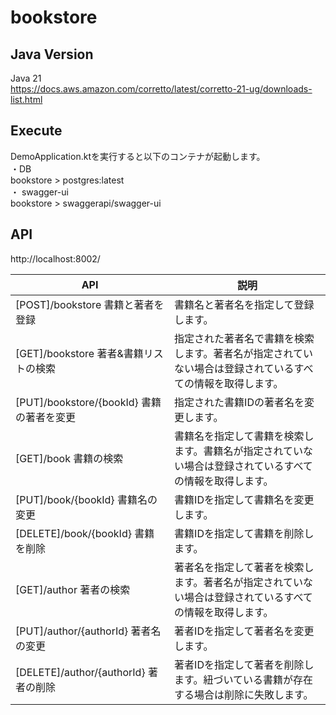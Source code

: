 # bookstore

## Java Version
Java 21  
https://docs.aws.amazon.com/corretto/latest/corretto-21-ug/downloads-list.html  

## Execute
DemoApplication.ktを実行すると以下のコンテナが起動します。  
・DB  
  bookstore > postgres:latest  
・ swagger-ui  
  bookstore > swaggerapi/swagger-ui  

## API
http://localhost:8002/

API | 説明
--- | --- 
[POST]/bookstore 書籍と著者を登録 | 書籍名と著者名を指定して登録します。
[GET]/bookstore 著者&書籍リストの検索 | 指定された著者名で書籍を検索します。著者名が指定されていない場合は登録されているすべての情報を取得します。
[PUT]/bookstore/{bookId} 書籍の著者を変更 | 指定された書籍IDの著者名を変更します。
[GET]/book 書籍の検索 | 書籍名を指定して書籍を検索します。書籍名が指定されていない場合は登録されているすべての情報を取得します。
[PUT]/book/{bookId} 書籍名の変更 | 書籍IDを指定して書籍名を変更します。
[DELETE]/book/{bookId} 書籍を削除 | 書籍IDを指定して書籍を削除します。
[GET]/author 著者の検索 | 著者名を指定して著者を検索します。著者名が指定されていない場合は登録されているすべての情報を取得します。
[PUT]/author/{authorId} 著者名の変更 | 著者IDを指定して著者名を変更します。
[DELETE]/author/{authorId} 著者の削除 | 著者IDを指定して著者を削除します。紐づいている書籍が存在する場合は削除に失敗します。
